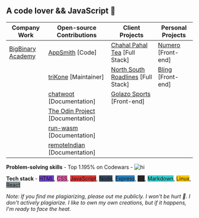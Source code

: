 ## A code lover && JavaScript 💛

| Company Work | Open-source Contributions | Client Projects | Personal Projects |
|---|---|---|---|
|[BigBinary Academy](https://academy.bigbinary.com/)| [AppSmith](https://github.com/appsmithorg/appsmith) [Code] |  [Chahal Pahal Tea](https://www.chahalpahaltea.com/) [Full Stack] |  [Numero](https://altcampus.github.io/numero/build/index.html) [Front-end] |
|| [triKone](https://bharat-patodi.github.io/trikone/) [Maintainer] |  [North South Roadlines](#) [Full Stack] |  [Bling](https://bling-wip.netlify.app/) [Front-end] |
|| [chatwoot](https://github.com/chatwoot/chatwoot) [Documentation] | [Golazo Sports](https://golazo-sports.herokuapp.com/) [Front-end] | |
|| [The Odin Project](https://github.com/TheOdinProject/curriculum) [Documentation] | |
|| [run-wasm](https://github.com/slipHQ/run-wasm) [Documentation] | |
|| [remoteIndian](https://remoteindian.vercel.app/) [Documentation] | |

**Problem-solving skills** - Top 1.195% on Codewars - ![hi](https://www.codewars.com/users/bharat-patodi/badges/small) 

**Tech stack** - <span style="background-color:#6e40c9 ">HTML</span>, <span style="background-color:#db61a2 ">CSS</span>, <span style="background-color:#da3633 ">JavaScript</span>, <span style="background-color:#34495e ">Node</span>, <span style="background-color:#2980b9 ">Express</span>, <span style="background-color:#272727 ">Git</span>, <span style="background-color:#39cccc ">Markdown</span>, <span style="background-color:#ffc600 ">Linux</span>, <span style="background-color:#7f8c8d ">React</span>

<!-- Things that I like talking about: Web Accessibility and Design Systems. -->
<!-- Include a word about my interest in serverless and JAMStack -->
<!--  Also include WASM, typeScript, NextJS and Supabase -->
<!-- Create small launched projects like npm module, a browser of my own, my blog, numero, giftMeThis, etc. -->
<!-- Display these projects using a markdown table -->
<!-- Add some colours -->

*Note: If you find me plagiarizing, please out me publicly. I won't be hurt 🦝. I don't actively plagiarize. I like to own my own creations, but if it happens, I'm ready to face the heat.*
